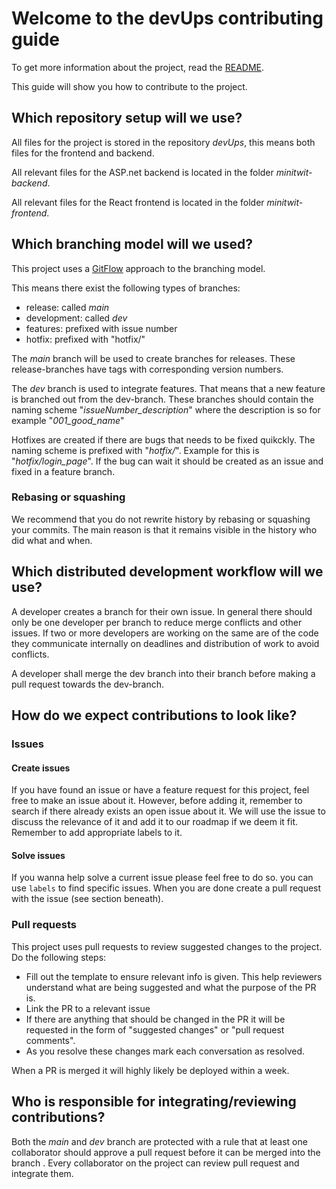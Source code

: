 # Welcome to the devUps contributing guide

To get more information about the project, read the [README](README.md).

This guide will show you how to contribute to the project.

## Which repository setup will we use?

All files for the project is stored in the repository *devUps*, this means both files for the frontend and backend.

All relevant files for the ASP.net backend is located in the folder *minitwit-backend*.

All relevant files for the React frontend is located in the folder *minitwit-frontend*.

## Which branching model will we used?

This project uses a [GitFlow](https://www.atlassian.com/git/tutorials/comparing-workflows/gitflow-workflow) approach to the branching model.

This means there exist the following types of branches:

- release: called *main*
- development: called *dev*
- features: prefixed with issue number
- hotfix: prefixed with "hotfix/"

The *main* branch will be used to create branches for releases. These release-branches have tags with corresponding version numbers.

The *dev* branch is used to integrate features. That means that a new feature is branched out from the dev-branch.
These branches should contain the naming scheme "*issueNumber_description*" where the description is so for example "*001_good_name*"

Hotfixes are created if there are bugs that needs to be fixed quikckly. The naming scheme is prefixed with "*hotfix/*". Example for this is "*hotfix/login_page*".
If the bug can wait it should be created as an issue and fixed in a feature branch.

### Rebasing or squashing

We recommend that you do not rewrite history by rebasing or squashing your commits.
The main reason is that it remains visible in the history who did what and when.

## Which distributed development workflow will we use?

A developer creates a branch for their own issue.
In general there should only be one developer per branch to reduce merge conflicts and other issues.
If two or more developers are working on the same are of the code they communicate internally on deadlines and distribution of work to avoid conflicts.

A developer shall merge the dev branch into their branch before making a pull request towards the dev-branch.

## How do we expect contributions to look like?

### Issues

#### Create issues

If you have found an issue or have a feature request for this project, feel free to make an issue about it.
However, before adding it, remember to search if there already exists an open issue about it.
We will use the issue to discuss the relevance of it and add it to our roadmap if we deem it fit.
Remember to add appropriate labels to it.

#### Solve issues

If you wanna help solve a current issue please feel free to do so.
you can use `labels` to find specific issues.
When you are done create a pull request with the issue (see section beneath).

### Pull requests

This project uses pull requests to review suggested changes to the project. Do the following steps:
- Fill out the template to ensure relevant info is given. This help reviewers understand what are being suggested and what the purpose of the PR is.
- Link the PR to a relevant issue
- If there are anything that should be changed in the PR it will be requested in the form of "suggested changes" or "pull request comments".
- As you resolve these changes mark each conversation as resolved.

When a PR is merged it will highly likely be deployed within a week.

## Who is responsible for integrating/reviewing contributions?

Both the *main* and *dev* branch are protected with a rule that at least one collaborator should approve a pull request before it can be merged into the branch .
Every collaborator on the project can review pull request and integrate them.
